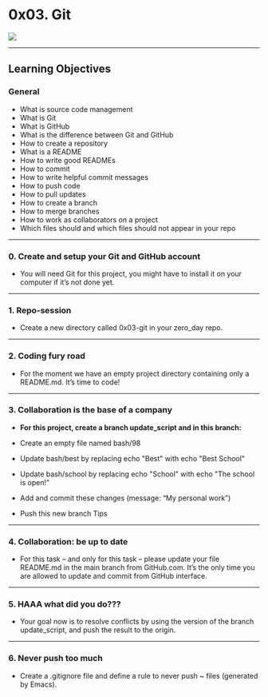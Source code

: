 # 0x03. Git  
![](https://ml.globenewswire.com/Resource/Download/3fe1ca81-9f86-4d3e-aa2f-407e890c66bc?size=2)  
  
____________________________________________________________________________________________________  
## Learning Objectives  
### General  
- What is source code management  
- What is Git  
- What is GitHub  
- What is the difference between Git and GitHub  
- How to create a repository  
- What is a README  
- How to write good READMEs  
- How to commit  
- How to write helpful commit messages  
- How to push code  
- How to pull updates  
- How to create a branch  
- How to merge branches  
- How to work as collaborators on a project  
- Which files should and which files should not appear in your repo  
___________________________________________________________________________________________________  
### 0. Create and setup your Git and GitHub account  
- You will need Git for this project, you might have to install it on your computer if it’s not done yet.  
___________________________________________________________________________________________________  
### 1. Repo-session  
- Create a new directory called 0x03-git in your zero_day repo.  
___________________________________________________________________________________________________  
### 2. Coding fury road  
- For the moment we have an empty project directory containing only a README.md. It’s time to code!  
___________________________________________________________________________________________________  
### 3. Collaboration is the base of a company  
- **For this project, create a branch update_script and in this branch:**  
  
- Create an empty file named bash/98
- Update bash/best by replacing echo "Best" with echo "Best School"
- Update bash/school by replacing echo "School" with echo "The school is open!"
- Add and commit these changes (message: “My personal work”)
- Push this new branch Tips
___________________________________________________________________________________________________  
### 4. Collaboration: be up to date  
- For this task – and only for this task – please update your file README.md in the main branch from GitHub.com. It’s the only time you are allowed to update and commit from GitHub interface.
___________________________________________________________________________________________________  
### 5. HAAA what did you do???  
- Your goal now is to resolve conflicts by using the version of the branch update_script, and push the result to the origin.  
___________________________________________________________________________________________________  
### 6. Never push too much  
- Create a .gitignore file and define a rule to never push ~ files (generated by Emacs).  





